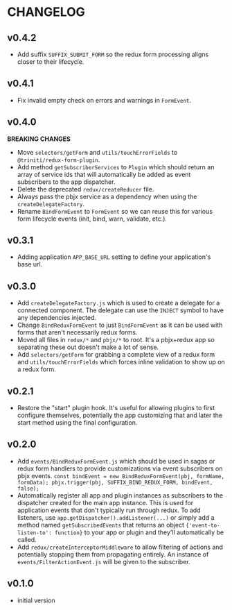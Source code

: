 # CHANGELOG


## v0.4.2
* Add suffix `SUFFIX_SUBMIT_FORM` so the redux form processing aligns closer to their lifecycle.


## v0.4.1
* Fix invalid empty check on errors and warnings in `FormEvent`.


## v0.4.0
__BREAKING CHANGES__

* Move `selectors/getForm` and `utils/touchErrorFields` to `@triniti/redux-form-plugin`.
* Add method `getSubscriberServices` to `Plugin` which should return an array of service ids that will automatically be added as event subscribers to the app dispatcher.
* Delete the deprecated `redux/createReducer` file.
* Always pass the pbjx service as a dependency when using the `createDelegateFactory`.
* Rename `BindFormEvent` to `FormEvent` so we can reuse this for various form lifecycle events (init, bind, warn, validate, etc.).


## v0.3.1
* Adding application `APP_BASE_URL` setting to define your application's base url.


## v0.3.0
* Add `createDelegateFactory.js` which is used to create a delegate for a connected component.  The delegate can use the `INJECT` symbol to have any dependencies injected.
* Change `BindReduxFormEvent` to just `BindFormEvent` as it can be used with forms that aren't necessarily redux forms.
* Moved all files in `redux/*` and `pbjx/*` to root.  It's a pbjx+redux app so separating these out doesn't make a lot of sense.
* Add `selectors/getForm` for grabbing a complete view of a redux form and `utils/touchErrorFields` which forces inline validation to show up on a redux form.


## v0.2.1
* Restore the "start" plugin hook.  It's useful for allowing plugins to first configure themselves, potentially the app customizing that and later the start method using the final configuration.


## v0.2.0
* Add `events/BindReduxFormEvent.js` which should be used in sagas or redux form handlers to provide customizations via event subscribers on pbjx events.  `const bindEvent = new BindReduxFormEvent(pbj, formName, formData); pbjx.trigger(pbj, SUFFIX_BIND_REDUX_FORM, bindEvent, false);`
* Automatically register all app and plugin instances as subscribers to the dispatcher created for the main app instance.  This is used for application events that don't typically run through redux.  To add listeners, use `app.getDispatcher().addListener(...)` or simply add a method named `getSubscribedEvents` that returns an object `{'event-to-listen-to': function}` to your app or plugin and they'll automatically be called.
* Add `redux/createInterceptorMiddleware` to allow filtering of actions and potentially stopping them from propagating entirely.   An instance of `events/FilterActionEvent.js` will be given to the subscriber.


## v0.1.0
* initial version
